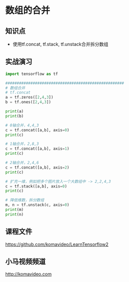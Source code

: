 数组的合并
==========

## 知识点

* 使用tf.concat, tf.stack, tf.unstack合并拆分数组

## 实战演习

~~~python
import tensorflow as tf

####################################################
# 数组合并
# tf.concat
a = tf.zeros([2,4,3])
b = tf.ones([2,4,3])

print(a)
print(b)

# 0轴合并，4,4,3
c = tf.concat([a,b], axis=0)
print(c)

# 1轴合并，2,8,3
c = tf.concat([a,b], axis=1)
print(c)

# 2轴合并，2,4,6
c = tf.concat([a,b], axis=2)
print(c)

# 扩充一维，例如把多个图片放入一个大数组中 -> 2,2,4,3
c = tf.stack([a,b], axis=0)
print(c)

# 降低维数，拆分数组
m, n = tf.unstack(c, axis=0)
print(m)
print(n)
~~~

## 课程文件

https://github.com/komavideo/LearnTensorflow2

## 小马视频频道

http://komavideo.com
